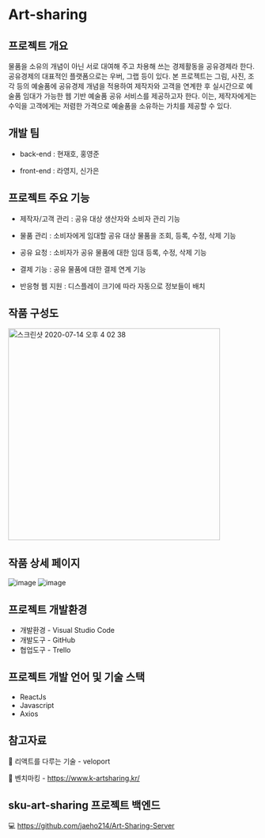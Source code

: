 # Art-sharing

## 프로젝트 개요
물품을 소유의 개념이 아닌 서로 대여해 주고 차용해 쓰는 경제활동을 공유경제라 한다. 공유경제의 대표적인 플랫폼으로는 우버, 그랩 등이 있다. 본 프로젝트는 그림, 사진, 조각 등의 예술품에 공유경제 개념을 적용하여 제작자와 고객을 연계한 후 실시간으로 예술품 임대가 가능한 웹 기반 예술품 공유 서비스를 제공하고자 한다. 이는, 제작자에게는 수익을 고객에게는 저렴한 가격으로 예술품을 소유하는 가치를 제공할 수 있다.

## 개발 팀
* back-end : 현재호, 홍영준

* front-end : 라영지, 신가은 

## 프로젝트 주요 기능
* 제작자/고객 관리 : 공유 대상 생산자와 소비자 관리 기능

* 물품 관리 : 소비자에게 임대할 공유 대상 물품을 조회, 등록, 수정, 삭제 기능

* 공유 요청 : 소비자가 공유 물품에 대한 임대 등록, 수정, 삭제 기능

* 결제 기능 : 공유 물품에 대한 결제 연계 기능

* 반응형 웹 지원 : 디스플레이 크기에 따라 자동으로 정보들이 배치

## 작품 구성도
<img width="428" alt="스크린샷 2020-07-14 오후 4 02 38" src="https://user-images.githubusercontent.com/50194824/87395094-b998b280-c5eb-11ea-8fd9-9c27c81c3134.png">

## 작품 상세 페이지
![image](https://user-images.githubusercontent.com/50194824/87396595-054c5b80-c5ee-11ea-8a94-7d2e71285839.png)
![image](https://user-images.githubusercontent.com/50194824/87397603-8d7f3080-c5ef-11ea-84db-95a095becaf1.png)
## 프로젝트 개발환경
* 개발환경 - Visual Studio Code
* 개발도구 - GitHub
* 협업도구 - Trello

## 프로젝트 개발 언어 및 기술 스택
* ReactJs
* Javascript
* Axios

## 참고자료
📕 리액트를 다루는 기술 - veloport

📕 벤치마킹 - https://www.k-artsharing.kr/

## sku-art-sharing 프로젝트 백엔드
💻 https://github.com/jaeho214/Art-Sharing-Server
